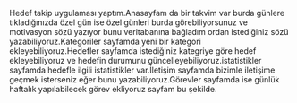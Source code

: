Hedef takip uygulaması yaptım.Anasayfam da bir takvim var burda günlere tıkladığınızda özel gün ise özel günleri burda görebiliyorsunuz ve motivasyon sözü yazıyor bunu veritabanına bağladım ordan istediğiniz sözü yazabiliyoruz.Kategoriler sayfamda yeni bir kategori ekleyebiliyoruz.Hedefler sayfamda istediğiniz kategriye göre hedef ekleyebiliyoruz ve hedefin durumunu güncelleyebiliyoruz.istatistikler sayfamda hedefle ilgili istatistikler var.İletişim sayfamda bizimle iletişime geçmek isterseniz eğer bunu yazabiliyoruz.Görevler sayfamda ise günlük haftalık yapılabilecek görev ekliyoruz sayfam bu şekilde.

